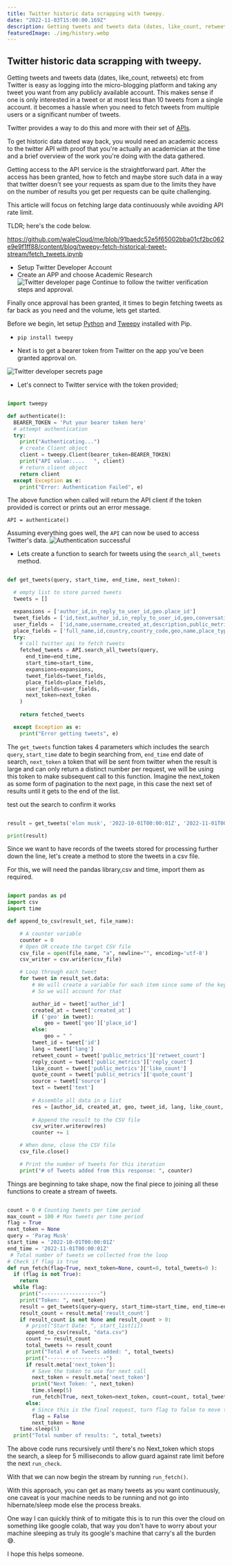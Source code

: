 ```yaml
---
title: Twitter historic data scrapping with tweepy.
date: "2022-11-03T15:00:00.169Z"
description: Getting tweets and tweets data (dates, like_count, retweets) etc from Twitter is easy as logging into the micro-blogging platform and taking any tweet you want from any publicly available account. This makes sense if one is only interested in a tweet or at most less than 10 tweets from a single account. it becomes a hassle when you need to fetch tweets from multiple users or a significant number of tweets.
featuredImage: ./img/history.webp
---
```


## Twitter historic data scrapping with tweepy.

Getting tweets and tweets data (dates, like_count, retweets) etc from Twitter is easy as logging into the micro-blogging platform and taking any tweet you want from any publicly available account. This makes sense if one is only interested in a tweet or at most less than 10 tweets from a single account. it becomes a hassle when you need to fetch tweets from multiple users or a significant number of tweets.

Twitter provides a way to do this and more with their set of [APIs](https://developer.twitter.com/en/docs/twitter-api).

To get historic data dated way back, you would need an academic access to the twitter API with proof that you're actually an academician at the time and a brief overview of the work you're doing with the data gathered.

Getting access to the API service is the straightforward part. After the access has been granted, how to fetch and maybe store such data in a way that twitter doesn't see your requests as spam due to the limits they have on the number of results you get per requests can be quite challenging.

This article will focus on fetching large data continuously while avoiding API rate limit.

TLDR;
here's the code below.

https://github.com/waleCloud/me/blob/91baedc52e5f65002bba01cf2bc062e9e9f1ff88/content/blog/tweepy-fetch-historical-tweet-stream/fetch_tweets.ipynb

- Setup Twitter Developer Account
- Create an APP and choose Academic Research
![Twitter developer page](https://dev-to-uploads.s3.amazonaws.com/uploads/articles/d0uuswesufogtx4sse3p.png)
Continue to follow the twitter verification steps and approval.

Finally once approval has been granted, it times to begin fetching tweets as far back as you need and the volume, lets get started.

Before we begin, let setup [Python](https://www.python.org/downloads/) and [Tweepy](https://docs.tweepy.org/en/stable/install.html) installed with Pip.

- `pip install tweepy`

- Next is to get a bearer token from Twitter on the app you've been granted approval on.

![Twitter developer secrets page](https://dev-to-uploads.s3.amazonaws.com/uploads/articles/fl0m2b7umqhta0okb0sf.png)

- Let's connect to Twitter service with the token provided;

```python

import tweepy

def authenticate():
  BEARER_TOKEN = 'Put your bearer token here'
  # attempt authentication
  try:
    print("Authenticating...")
    # create Client object
    client = tweepy.Client(bearer_token=BEARER_TOKEN)
    print("API value:....   ", client)
    # return client object
    return client
  except Exception as e:
    print("Error: Authentication Failed", e)
```

The above function when called will return the API client if the token provided is correct or prints out an error message.

`API = authenticate()`

Assuming everything goes well, the `API` can now be used to access Twitter's data.
![Authentication successful](https://dev-to-uploads.s3.amazonaws.com/uploads/articles/7h8o7dn23dzlupdpx3ir.png)

- Lets create a function to search for tweets using the `search_all_tweets` method.

```python

def get_tweets(query, start_time, end_time, next_token):

  # empty list to store parsed tweets
  tweets = []

  expansions = ['author_id,in_reply_to_user_id,geo.place_id']
  tweet_fields = ['id,text,author_id,in_reply_to_user_id,geo,conversation_id,created_at,lang,public_metrics,referenced_tweets,reply_settings,source']
  user_fields =  ['id,name,username,created_at,description,public_metrics,verified']
  place_fields = ['full_name,id,country,country_code,geo,name,place_type']
  try:
    # call twitter api to fetch tweets
    fetched_tweets = API.search_all_tweets(query,
      end_time=end_time,
      start_time=start_time,
      expansions=expansions,
      tweet_fields=tweet_fields,
      place_fields=place_fields,
      user_fields=user_fields,
      next_token=next_token
    )
  
    return fetched_tweets

  except Exception as e:
    print("Error getting tweets", e)
```

The `get_tweets` function takes 4 parameters which includes the search `query`, `start_time` date to begin searching from, `end_time` end date of search, `next_token` a token that will be sent from twitter when the result is large and can only return a distinct number per request, we will be using this token to make subsequent call to this function. Imagine the next_token as some form of pagination to the next page, in this case the next set of results until it gets to the end of the list.

test out the search to confirm it works
```python

result = get_tweets('elon musk', '2022-10-01T00:00:01Z', '2022-11-01T00:00:01Z',next_token=None)

print(result)
```

Since we want to have records of the tweets stored for processing further down the line, let's create a method to store the tweets in a csv file.

For this, we will need the pandas library,csv and time, import them as required.

```python

import pandas as pd
import csv
import time

def append_to_csv(result_set, file_name):

    # A counter variable
    counter = 0
    # Open OR create the target CSV file
    csv_file = open(file_name, "a", newline="", encoding='utf-8')
    csv_writer = csv.writer(csv_file)

    # Loop through each tweet
    for tweet in result_set.data:
        # We will create a variable for each item since some of the keys might not exist for some tweets
        # So we will account for that

        author_id = tweet['author_id']
        created_at = tweet['created_at']
        if ('geo' in tweet):   
            geo = tweet['geo']['place_id']
        else:
            geo = " "
        tweet_id = tweet['id']
        lang = tweet['lang']
        retweet_count = tweet['public_metrics']['retweet_count']
        reply_count = tweet['public_metrics']['reply_count']
        like_count = tweet['public_metrics']['like_count']
        quote_count = tweet['public_metrics']['quote_count']
        source = tweet['source']
        text = tweet['text']
        
        # Assemble all data in a list
        res = [author_id, created_at, geo, tweet_id, lang, like_count, quote_count, reply_count, retweet_count, source, text]        
        
        # Append the result to the CSV file
        csv_writer.writerow(res)
        counter += 1

    # When done, close the CSV file
    csv_file.close()

    # Print the number of tweets for this iteration
    print("# of Tweets added from this response: ", counter) 
```

Things are beginning to take shape, now the final piece to joining all these functions to create a stream of tweets.

```python

count = 0 # Counting tweets per time period
max_count = 100 # Max tweets per time period
flag = True
next_token = None
query = 'Parag Musk'
start_time = '2022-10-01T00:00:01Z'
end_time = '2022-11-01T00:00:01Z'
 # Total number of tweets we collected from the loop
# Check if flag is true
def run_fetch(flag=True, next_token=None, count=0, total_tweets=0 ):
  if (flag is not True):
    return
  while flag:
    print("-------------------")
    print("Token: ", next_token)
    result = get_tweets(query=query, start_time=start_time, end_time=end_time, next_token=next_token) # get_tweet function called
    result_count = result.meta['result_count']
    if result_count is not None and result_count > 0:
      # print("Start Date: ", start_list[i])
      append_to_csv(result, "data.csv")
      count += result_count
      total_tweets += result_count
      print("Total # of Tweets added: ", total_tweets)
      print("-------------------")
      if result.meta['next_token']:
        # Save the token to use for next call
        next_token = result.meta['next_token']
        print("Next Token: ", next_token)
        time.sleep(5)
        run_fetch(True, next_token=next_token, count=count, total_tweets=total_tweets)
      else:
        # Since this is the final request, turn flag to false to move to the next time period.
        flag = False
        next_token = None
    time.sleep(5)
  print("Total number of results: ", total_tweets)
```

The above code runs recursively until there's no Next_token which stops the search, a sleep for 5 milliseconds to allow guard against rate limit before the next `run_check`.

With that we can now begin the stream by running `run_fetch()`.


With this approach, you can get as many tweets as you want continuously, one caveat is your machine needs to be running and not go into hibernate/sleep mode else the process breaks.

One way I can quickly think of to mitigate this is to run this over the cloud on something like google colab, that way you don't have to worry about your machine sleeping as truly its google's machine that carry's all the burden 😅.


I hope this helps someone.

